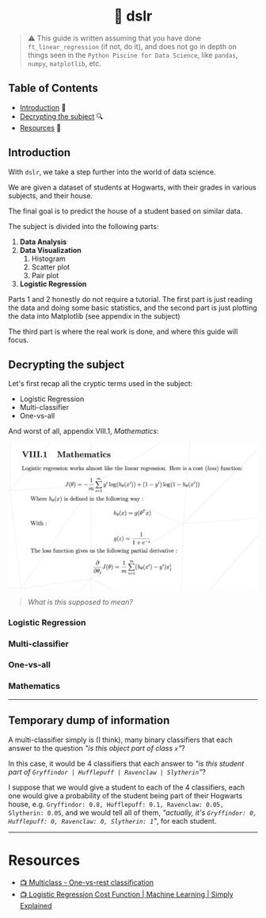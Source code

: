 <h1 align='center'>🎩 dslr</h1>

> ⚠️ This guide is written assuming that you have done `ft_linear_regression` (if not, do it), and does not go in depth on things seen in the `Python Piscine for Data Science`, like `pandas`, `numpy`, `matplotlib`, etc.

## Table of Contents

- [Introduction](#introduction) 👋
- [Decrypting the subject](#decrypting-the-subject) 🔍
- [Resources](#resources) 📖

## Introduction

With `dslr`, we take a step further into the world of data science.

We are given a dataset of students at Hogwarts, with their grades in various subjects, and their house.

The final goal is to predict the house of a student based on similar data.

The subject is divided into the following parts:

1. **Data Analysis**
2. **Data Visualization**
	1. Histogram
	2. Scatter plot
	3. Pair plot
3. **Logistic Regression**

Parts 1 and 2 honestly do not require a tutorial. The first part is just reading the data and doing some basic statistics, and the second part is just plotting the data into Matplotlib (see appendix in the subject)

The third part is where the real work is done, and where this guide will focus.

## Decrypting the subject

Let's first recap all the cryptic terms used in the subject:

- Logistic Regression
- Multi-classifier
- One-vs-all

And worst of all, appendix VIII.1, *Mathematics*:

![appendix](./assets/appendix.webp)

> *What is this supposed to mean?*

### Logistic Regression

### Multi-classifier

### One-vs-all

### Mathematics


---

## Temporary dump of information

A multi-classifier simply is (I think), many binary classifiers that each answer to the question *"is this object part of class `x`"*?

In this case, it would be 4 classifiers that each answer to *"is this student part of `Gryffindor | Hufflepuff | Ravenclaw | Slytherin`"*?

I suppose that we would give a student to each of the 4 classifiers, each one would give a probability of the student being part of their Hogwarts house, e.g. `Gryffindor: 0.8, Hufflepuff: 0.1, Ravenclaw: 0.05, Slytherin: 0.05`, and we would tell all of them, *"actually, it's `Gryffindor: 0, Hufflepuff: 0, Ravenclaw: 0, Slytherin: 1`"*, for each student.

---

# Resources

- [📺 Multiclass - One-vs-rest classification](https://www.youtube.com/watch?v=EYXSve6T5BU)
- [📺 Logistic Regression Cost Function | Machine Learning | Simply Explained](https://www.youtube.com/watch?v=ar8mUO3d05w)
